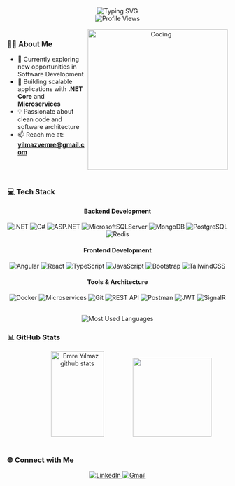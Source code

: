 <div align="center">
  <img src="https://readme-typing-svg.herokuapp.com?font=Fira+Code&weight=600&size=30&pause=1000&color=3B88C3&center=true&vCenter=true&width=435&lines=Hi+👋+I'm+Emre+Yılmaz;Software+Developer" alt="Typing SVG" />
</div>

<div align="center">
  <img src="https://komarev.com/ghpvc/?username=emreylmz7&style=for-the-badge&color=0e75b6" alt="Profile Views" />
</div>

<br/>

<div align="center">
  <img src="https://media.giphy.com/media/qgQUggAC3Pfv687qPC/giphy.gif" width="320" align="right" alt="Coding"/>
</div>

### 👨‍💻 About Me

- 🔭 Currently exploring new opportunities in Software Development
- 🌱 Building scalable applications with **.NET Core** and **Microservices**
- 💡 Passionate about clean code and software architecture
- 📫 Reach me at: **[yilmazvemre@gmail.com](mailto:yilmazvemre@gmail.com)**

<br/>

<br/>

### 💻 Tech Stack

<div align="center">

#### Backend Development
![.NET](https://img.shields.io/badge/.NET-512BD4?style=for-the-badge&logo=dotnet&logoColor=white)
![C#](https://img.shields.io/badge/C%23-239120?style=for-the-badge&logo=c-sharp&logoColor=white)
![ASP.NET](https://img.shields.io/badge/ASP.NET-5C2D91?style=for-the-badge&logo=.net&logoColor=white)
![MicrosoftSQLServer](https://img.shields.io/badge/SQL_Server-CC2927?style=for-the-badge&logo=microsoft%20sql%20server&logoColor=white)
![MongoDB](https://img.shields.io/badge/MongoDB-%234ea94b.svg?style=for-the-badge&logo=mongodb&logoColor=white)
![PostgreSQL](https://img.shields.io/badge/PostgreSQL-316192?style=for-the-badge&logo=postgresql&logoColor=white)
![Redis](https://img.shields.io/badge/Redis-%23DD0031.svg?&style=for-the-badge&logo=redis&logoColor=white)

#### Frontend Development
![Angular](https://img.shields.io/badge/Angular-DD0031?style=for-the-badge&logo=angular&logoColor=white)
![React](https://img.shields.io/badge/React-20232A?style=for-the-badge&logo=react&logoColor=61DAFB)
![TypeScript](https://img.shields.io/badge/TypeScript-007ACC?style=for-the-badge&logo=typescript&logoColor=white)
![JavaScript](https://img.shields.io/badge/JavaScript-F7DF1E?style=for-the-badge&logo=javascript&logoColor=black)
![Bootstrap](https://img.shields.io/badge/Bootstrap-563D7C?style=for-the-badge&logo=bootstrap&logoColor=white)
![TailwindCSS](https://img.shields.io/badge/Tailwind_CSS-38B2AC?style=for-the-badge&logo=tailwind-css&logoColor=white)

#### Tools & Architecture
![Docker](https://img.shields.io/badge/Docker-2CA5E0?style=for-the-badge&logo=docker&logoColor=white)
![Microservices](https://img.shields.io/badge/Microservices-FF4088?style=for-the-badge&logo=windows-terminal&logoColor=white)
![Git](https://img.shields.io/badge/Git-F05032?style=for-the-badge&logo=git&logoColor=white)
![REST API](https://img.shields.io/badge/REST_API-009688?style=for-the-badge&logo=windows-terminal&logoColor=white)
![Postman](https://img.shields.io/badge/Postman-FF6C37?style=for-the-badge&logo=postman&logoColor=white)
![JWT](https://img.shields.io/badge/JWT-000000?style=for-the-badge&logo=JSON%20web%20tokens&logoColor=white)
![SignalR](https://img.shields.io/badge/SignalR-blue?style=for-the-badge&logo=.net&logoColor=white)

<br>
<img src="https://github-readme-stats.vercel.app/api/top-langs/?username=emreylmz7&theme=tokyonight&hide_border=true&include_all_commits=false&count_private=true&layout=compact" alt="Most Used Languages" />
</div>

### 📊 GitHub Stats

<div align="center">
  <img width="49%" height="195px" src="https://github-readme-stats.vercel.app/api?username=emreylmz7&show_icons=true&count_private=true&hide_border=true&title_color=3B88C3&icon_color=3B88C3&text_color=c9d1d9&bg_color=0d1117" alt="Emre Yılmaz github stats" /> 
  <img height="180em" src="https://github-readme-stats.vercel.app/api/top-langs/?username=emreylmz7&layout=compact&langs_count=7&theme=transparent"/>
</div>

</div>

<br/>


### 🌐 Connect with Me

<div align="center">
  <a href="https://www.linkedin.com/in/veysel-emre-yilmaz/" target="_blank">
    <img src="https://img.shields.io/badge/LinkedIn-0077B5?style=for-the-badge&logo=linkedin&logoColor=white" alt="LinkedIn"/>
  </a>
  <a href="mailto:yilmazvemre@gmail.com" target="_blank">
    <img src="https://img.shields.io/badge/Gmail-D14836?style=for-the-badge&logo=gmail&logoColor=white" alt="Gmail"/>
  </a>
</div>

